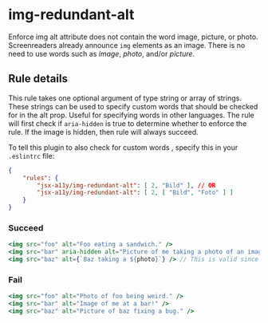 # img-redundant-alt

Enforce img alt attribute does not contain the word image, picture, or photo. Screenreaders already announce `img` elements as an image. There is no need to use words such as *image*, *photo*, and/or *picture*.

## Rule details
This rule takes one optional argument of type string or array of strings. These strings can be used to specify custom words that should be checked for in the alt prop. Useful for specifying words in other languages.
The rule will first check if `aria-hidden` is true to determine whether to enforce the rule. If the image is hidden, then rule will always succeed.

To tell this plugin to also check for custom words , specify this in your `.eslintrc` file:

```json
{
    "rules": {
        "jsx-a11y/img-redundant-alt": [ 2, "Bild" ], // OR
        "jsx-a11y/img-redundant-alt": [ 2, [ "Bild", "Foto" ] ]
    }
}
```

### Succeed
```jsx
<img src="foo" alt="Foo eating a sandwich." />
<img src="bar" aria-hidden alt="Picture of me taking a photo of an image" /> // Will pass because it is hidden.
<img src="baz" alt={`Baz taking a ${photo}`} /> // This is valid since photo is a variable name.
```

### Fail
```jsx
<img src="foo" alt="Photo of foo being weird." />
<img src="bar" alt="Image of me at a bar!" />
<img src="baz" alt="Picture of baz fixing a bug." />
```
